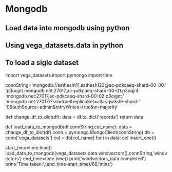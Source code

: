 # Mongodb
## Load data into mongodb using python
## Using vega_datasets.data in python

## To load a sigle dataset

import vega_datasets
import pymongo
import time

connString='mongodb://sathesht11:sathesh123@ac-pdkcaeq-shard-00-00.'\
            'p3oqjnt.mongodb.net:27017,ac-pdkcaeq-shard-00-01.p3oqjnt.'\
            'mongodb.net:27017,ac-pdkcaeq-shard-00-02.p3oqjnt.'\
            'mongodb.net:27017/?ssl=true&replicaSet=atlas-jw3sl9-shard-'\
            '0&authSource=admin&retryWrites=true&w=majority'

def change_df_to_dict(df):
  data = df.to_dict('records')
  return data

def load_data_to_mongodb(df,connString,col_name):
  data = change_df_to_dict(df)
  conn = pymongo.MongoClient(connString)
  db = conn['vega_datasets']
  col = db[col_name]
  for i in data:
    col.insert_one(i)

start_time=time.time()
load_data_to_mongodb(vega_datasets.data.windvectors(),connString,'windvectors')
end_time=time.time()
print('windvectors_data completed')
print('Time taken:',(end_time-start_time)/60,'mins')
